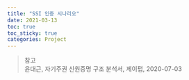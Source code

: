 ```yaml
---
title: "SSI 인증 시나리오"
date: 2021-03-13
toc: true
toc_sticky: true
categories: Project
---
```



> 참고   
> 윤대근, 자기주권 신원증명 구조 분석서, 제이펍, 2020-07-03   